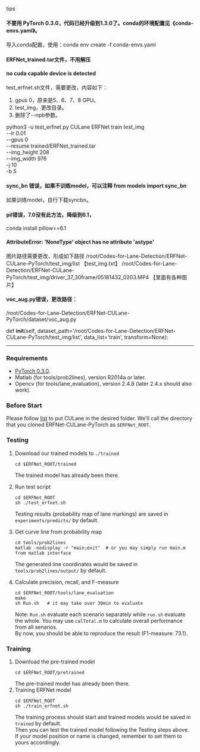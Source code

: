
tips

#### 不要用 PyTorch 0.3.0，代码已经升级到1.3.0了。conda的环境配置见《conda-envs.yaml》。
导入conda配置，使用：conda env create -f conda-envs.yaml

#### ERFNet_trained.tar文件，不用解压

#### no cuda capable device is detected
test_erfnet.sh文件，需要更改，内容如下：
1. gpus 0，原来是5、6、7、8 GPU。
2. test_img，更改目录。
3. 删除了--npb参数。

python3 -u test_erfnet.py CULane ERFNet train test_img \
                          --lr 0.01 \
                          --gpus 0 \
                          --resume trained/ERFNet_trained.tar \
                          --img_height 208 \
                          --img_width 976 \
                          -j 10 \
                          -b 5

#### sync_bn 错误，如果不训练model，可以注释 from models import sync_bn
如果训练model，自行下载syncbn。

#### pil错误，7.0没有此方法，降级到6.1，
conda install pillow==6.1


#### AttributeError: 'NoneType' object has no attribute 'astype'
图片路径需要更改，形成如下路径
/root/Codes-for-Lane-Detection/ERFNet-CULane-PyTorch/test_img/list   【test_img.txt】
/root/Codes-for-Lane-Detection/ERFNet-CULane-PyTorch/test_img/driver_37_30frame/05181432_0203.MP4   【里面有各种图片】

#### voc_aug.py错误，更改路径：
/root/Codes-for-Lane-Detection/ERFNet-CULane-PyTorch/dataset/voc_aug.py

def __init__(self, dataset_path='/root/Codes-for-Lane-Detection/ERFNet-CULane-PyTorch/test_img/list', data_list='train', transform=None):


-------------------------------------------------------------------------

### Requirements
- [PyTorch 0.3.0](https://pytorch.org/get-started/previous-versions/).
- Matlab (for tools/prob2lines), version R2014a or later.
- Opencv (for tools/lane_evaluation), version 2.4.8 (later 2.4.x should also work).

### Before Start

Please follow [list](./list) to put CULane in the desired folder. We'll call the directory that you cloned ERFNet-CULane-PyTorch as `$ERFNet_ROOT`.

### Testing
1. Download our trained models to `./trained`
    ```Shell
    cd $ERFNet_ROOT/trained
    ```
   The trained model has already been there.

2. Run test script
    ```Shell
    cd $ERFNet_ROOT
    sh ./test_erfnet.sh
    ```
    Testing results (probability map of lane markings) are saved in `experiments/predicts/` by default.

3. Get curve line from probability map
    ```Shell
    cd tools/prob2lines
    matlab -nodisplay -r "main;exit"  # or you may simply run main.m from matlab interface
    ```
    The generated line coordinates would be saved in `tools/prob2lines/output/` by default.

4. Calculate precision, recall, and F-measure
    ```Shell
    cd $ERFNet_ROOT/tools/lane_evaluation
    make
    sh Run.sh   # it may take over 30min to evaluate
    ```
    Note: `Run.sh` evaluate each scenario separately while `run.sh` evaluate the whole. You may use `calTotal.m` to calculate overall performance from all senarios.  
    By now, you should be able to reproduce the result (F1-measure: 73.1).
    
### Training
1. Download the pre-trained model
    ```Shell
    cd $ERFNet_ROOT/pretrained
    ```
   The pre-trained model has already been there.
2. Training ERFNet model
    ```Shell
    cd $ERFNet_ROOT
    sh ./train_erfnet.sh
    ```
    The training process should start and trained models would be saved in `trained` by default.  
    Then you can test the trained model following the Testing steps above. If your model position or name is changed, remember to set them to yours accordingly.

